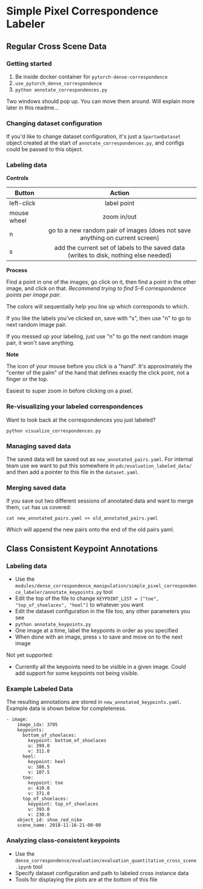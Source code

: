 # Simple Pixel Correspondence Labeler


## Regular Cross Scene Data

### Getting started
1. Be inside docker container for `pytorch-dense-correspondence`
2. `use_pytorch_dense_correspondence`
3. `python annotate_correspondences.py`

Two windows should pop up.  You can move them around.  Will explain more later in this readme...

### Changing dataset configuration

If you'd like to change dataset configuration, it's just a `SpartanDataset` object created at the start of `annotate_correspondences.py`,
and configs could be passed to this object.

### Labeling data

**Controls**

| Button        | Action        | 
| ------------- |:-------------:|
| left-click      | label point |
| mouse wheel      | zoom in/out      |
| n | go to a new random pair of images (does not save anything on current screen)   |
| s | add the current set of labels to the saved data (writes to disk, nothing else needed) | 

**Process**

Find a point in one of the images, go click on it, then find a point in the other image, and click on that.  *Recommend trying to find
5-6 correspondence points per image pair*.

The colors will sequentially help you line up which corresponds to which.

If you like the labels you've clicked on, save with "s", then use "n" to go to next random image pair.

If you messed up your labeling, just use "n" to go the next random image pair, it won't save anything.

**Note**

The icon of your mouse before you click is a "hand". It's approximately the "center of the palm" of the hand that defines exactly
the click point, not a finger or the top.

Easiest to super zoom in before clicking on a pixel.

### Re-visualizing your labeled correspondences

Want to look back at the correspondences you just labeled?

`python visualize_correspondences.py`

### Managing saved data

The saved data will be saved out as `new_annotated_pairs.yaml`.  For internal team use we want to put this somewhere in `pdc/evaluation_labeled_data/` and then add a pointer to this file in the `dataset.yaml`.

### Merging saved data

If you save out two different sessions of annotated data and want to merge them, `cat` has us covered:

```
cat new_annotated_pairs.yaml >> old_annotated_pairs.yaml
```

Which will append the new pairs onto the end of the old pairs yaml.

## Class Consistent Keypoint Annotations

### Labeling data
- Use the `modules/dense_correspondence_manipulation/simple_pixel_correspondence_labeler/annotate_keypoints.py` tool 
- Edit the top of the file to change `KEYPOINT_LIST = ["toe", "top_of_shoelaces", "heel"]` to whatever you want
- Edit the dataset configuration in the file too, any other parameters you see
- `python annotate_keypoints.py`
- One image at a time, label the keypoints in order as you specified
- When done with an image, press `s` to save and move on to the next image

Not yet supported:
- Currently all the keypoints need to be visible in a given image.  Could add support for some keypoints not being visible.

### Example Labeled Data

The resulting annotations are stored in `new_annotated_keypoints.yaml`. Example data is shown below for completeness.

```
- image:
    image_idx: 3705
    keypoints:
      bottom_of_shoelaces:
        keypoint: bottom_of_shoelaces
        u: 399.0
        v: 311.0
      heel:
        keypoint: heel
        u: 388.5
        v: 107.5
      toe:
        keypoint: toe
        u: 410.0
        v: 371.0
      top_of_shoelaces:
        keypoint: top_of_shoelaces
        u: 393.0
        v: 230.0
    object_id: shoe_red_nike
    scene_name: 2018-11-16-21-00-00
```

### Analyzing class-consistent keypoints

- Use the `dense_correspondence/evaluation/evaluation_quantitative_cross_scene.ipynb` tool
- Specify dataset configuration and path to labeled cross instance data
- Tools for displaying the plots are at the bottom of this file


